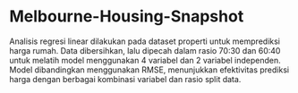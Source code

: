 # Melbourne-Housing-Snapshot
Analisis regresi linear dilakukan pada dataset properti untuk memprediksi harga rumah. Data dibersihkan, lalu dipecah dalam rasio 70:30 dan 60:40 untuk melatih model menggunakan 4 variabel dan 2 variabel independen. Model dibandingkan menggunakan RMSE, menunjukkan efektivitas prediksi harga dengan berbagai kombinasi variabel dan rasio split data.
